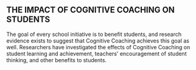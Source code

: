 ## THE IMPACT OF COGNITIVE COACHING ON STUDENTS

The goal of every school initiative is to benefit students, and research evidence exists to suggest that Cognitive Coaching achieves this goal as well. Researchers have investigated the effects of Cognitive Coaching on student learning and achievement, teachers' encouragement of student thinking, and other benefits to students.